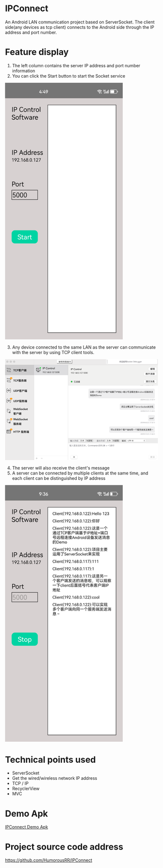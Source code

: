 # IPConnect
An Android LAN communication project based on ServerSocket. The client side(any devices as tcp client) connects to the Android side through the IP address and port number.

# Feature display
1. The left column contains the server IP address and port number information
2. You can click the Start button to start the Socket service

<img src="readme_res/app_main.png" style="width:388px;height:auto;">

3. Any device connected to the same LAN as the server can communicate with the server by using TCP client tools.

<img src="readme_res/client.png">

4. The server will also receive the client's message
5. A server can be connected by multiple clients at the same time, and each client can be distinguished by IP address

<img src="readme_res/server_get_client_msg.png" style="width:388px;height:auto;">



# Technical points used
- ServerSocket
- Get the wired/wireless network IP address
- TCP / IP
- RecyclerView
- MVC

# Demo Apk
[IPConnect Demo Apk](readme_res/IPConnect.apk)

# Project source code address
https://github.com/HumorousRR/IPConnect